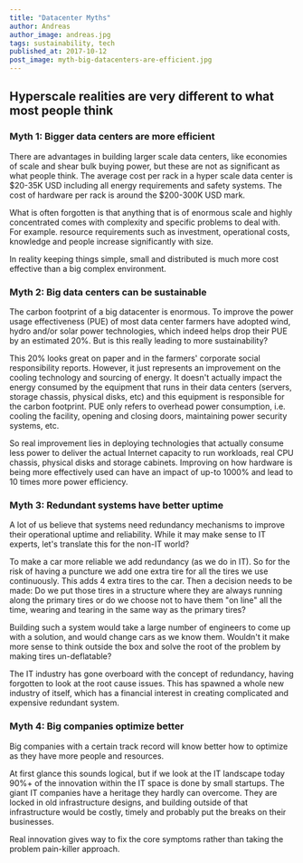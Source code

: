 ```yaml
---
title: "Datacenter Myths"
author: Andreas
author_image: andreas.jpg
tags: sustainability, tech
published_at: 2017-10-12
post_image: myth-big-datacenters-are-efficient.jpg
---
```


## Hyperscale realities are very different to what most people think

### Myth 1: Bigger data centers are more efficient

There are advantages in building larger scale data centers, like economies of scale and shear bulk buying power, but these are not as significant as what people think. The average cost per rack in a hyper scale data center is $20-35K USD including all energy requirements and safety systems. The cost of hardware per rack is around the $200-300K USD mark.

What is often forgotten is that anything that is of enormous scale and highly concentrated comes with complexity and specific problems to deal with. For example. resource requirements such as investment, operational costs, knowledge and people increase significantly with size.

In reality keeping things simple, small and distributed is much more cost effective than a big complex environment.

### Myth 2: Big data centers can be sustainable

The carbon footprint of a big datacenter is enormous. To improve the power usage effectiveness (PUE) of most data center farmers have adopted wind, hydro and/or solar power technologies, which indeed helps drop their PUE by an estimated 20%. But is this really leading to more sustainability?

This 20% looks great on paper and in the farmers' corporate social responsibility reports. However, it just represents an improvement on the cooling technology and sourcing of energy. It doesn't actually impact the energy consumed by the equipment that runs in their data centers (servers, storage chassis, physical disks, etc) and this equipment is responsible for the carbon footprint. PUE only refers to overhead power consumption, i.e. cooling the facility, opening and closing doors, maintaining power security systems, etc.

So real improvement lies in deploying technologies that actually consume less power to deliver the actual Internet capacity to run workloads, real CPU chassis, physical disks and storage cabinets. Improving on how hardware is being more effectively used can have an impact of up-to 1000% and lead to 10 times more power efficiency.

### Myth 3: Redundant systems have better uptime

A lot of us believe that systems need redundancy mechanisms to improve their operational uptime and reliability. While it may make sense to IT experts, let's translate this for the non-IT world?

To make a car more reliable we add redundancy (as we do in IT). So for the risk of having a puncture we add one extra tire for all the tires we use continuously. This adds 4 extra tires to the car. Then a decision needs to be made: Do we put those tires in a structure where they are always running along the primary tires or do we choose not to have them "on line" all the time, wearing and tearing in the same way as the primary tires?

Building such a system would take a large number of engineers to come up with a solution, and would change cars as we know them. Wouldn't it make more sense to think outside the box and solve the root of the problem by making tires un-deflatable?

The IT industry has gone overboard  with the concept of redundancy, having forgotten to look at the root cause issues. This has spawned a whole new industry of itself, which has a financial interest in creating complicated and expensive redundant system.

### Myth 4: Big companies optimize better

Big companies with a certain track record will know better how to optimize as they have more people and resources.

At first glance this sounds logical, but if we look at the IT landscape today 90%+ of the innovation within the IT space is done by small startups. The giant IT companies have a heritage they hardly can overcome. They are locked in old infrastructure designs, and building outside of that infrastructure would be costly, timely and probably put the breaks on their businesses.

Real innovation gives way to fix the core symptoms rather than taking the problem pain-killer approach.
